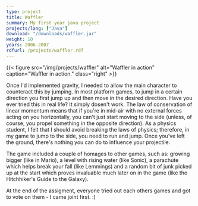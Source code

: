 ```yaml
---
type: project
title: Waffler
summary: My first year java project
projects/lang: ["Java"]
download: "/downloads/waffler.jar"
weight: 10
years: 2006-2007
rdfurl: /projects/waffler.rdf
---
```

{{< figure src="/img/projects/waffler" alt="Waffler in action" caption="Waffler in action." class="right" >}}

Once I'd implemented gravity, I needed to allow the main character to counteract this by jumping. In most platform games, to jump in a certain direction you first jump up and then move in the desired direction. Have you ever tried this in real life? It simply dosen't work. The law of conservation of linear momentum means that if you're in mid-air with no external forces acting on you horizontally, you can't just start moving to the side (unless, of course, you propel something in the opposite direction). As a physics student, I felt that I should avoid breaking the laws of physics; therefore, in my game to jump to the side, you need to run and jump. Once you've left the ground, there's nothing you can do to influence your projectile.

The game included a couple of homages to other games, such as: growing bigger (like in Mario), a level with rising water (like Sonic), a parachute which helps break your fall (like Lemmings) and a random bit of junk picked up at the start which proves invaluable much later on in the game (like the Hitchhiker's Guide to the Galaxy).

At the end of the assigment, everyone tried out each others games and got to vote on them - I came joint first. :)